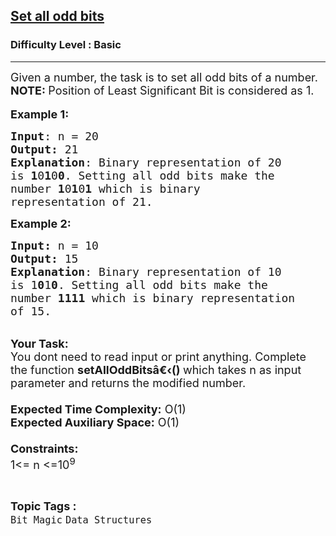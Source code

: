 <h2><a href="https://practice.geeksforgeeks.org/problems/set-all-odd-bits1900/1?page=3&difficulty[]=-1&category[]=Bit%20Magic&sortBy=submissions">Set all odd bits</a></h2><h3>Difficulty Level : Basic</h3><hr><div class="problems_problem_content__Xm_eO"><p><span style="font-size:18px">Given a number, the task is to set all odd bits of a number.<br>
<strong>NOTE:&nbsp;</strong>Position of Least Significant Bit is considered as 1.</span><br>
<br>
<span style="font-size:18px"><strong>Example 1:</strong></span></p>

<pre><span style="font-size:18px"><strong>Input</strong>: n = 20
<strong>Output:</strong>&nbsp;21&nbsp;
<strong>Explanation</strong>: Binary representation of 20 
is <strong>1</strong>0<strong>1</strong>0<strong>0</strong>. Setting all odd bits make the 
number <strong>1</strong>0<strong>1</strong>0<strong>1</strong> which is binary
representation of 21.</span><span style="font-size:18px">
</span></pre>

<p><span style="font-size:18px"><strong>Example 2:</strong></span></p>

<pre><span style="font-size:18px"><strong>Input: </strong>n = 10
<strong>Output:&nbsp;</strong>15
<strong>Explanation</strong>: Binary representation of 10
is 1<strong>0</strong>1<strong>0</strong>. Setting all odd bits make the
number <strong>1</strong><strong>111</strong> which is binary representation
of 15.</span></pre>

<p><br>
<span style="font-size:18px"><strong>Your Task:&nbsp;&nbsp;</strong><br>
You dont need to read input or print anything. Complete the function <strong>setAllOddBitsâ€‹()&nbsp;</strong>which takes n&nbsp;as input parameter and returns the modified number.<br>
<br>
<strong>Expected Time Complexity:</strong> O(1)<br>
<strong>Expected Auxiliary Space:</strong> O(1)<br>
<br>
<strong>Constraints:</strong><br>
1&lt;= n&nbsp;&lt;=10<sup>9</sup></span></p>
</div><br><p><span style=font-size:18px><strong>Topic Tags : </strong><br><code>Bit Magic</code>&nbsp;<code>Data Structures</code>&nbsp;